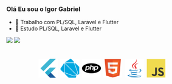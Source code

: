 ### Olá Eu sou o Igor Gabriel

- 🔭 Trabalho com PL/SQL, Laravel e Flutter
- 🌱 Estudo PL/SQL, Laravel e Flutter
<div>
<img height="180em" src="https://github-readme-stats-eight-theta.vercel.app/api?username=igorgabriell32&show_icons=true&theme=tokyonight&include_all_commits=true&count_private=true"/>
<img height="180em" src="https://github-readme-stats.vercel.app/api/top-langs/?username=igorgabriell32&layout=compact&langs_count=8&theme=tokyonight"/>
</div>

<h1 align ="center"style="display: inline_block">
  <img align="center" alt="icon-CSS" height="50" width="50" src="https://raw.githubusercontent.com/devicons/devicon/master/icons/flutter/flutter-original.svg">
  <img align="center" alt="icon-Js" height="50" width="50" src="https://raw.githubusercontent.com/devicons/devicon/master/icons/dart/dart-plain.svg">
  <img align="center" alt="icon-Ts" height="50" width="50" src="https://raw.githubusercontent.com/devicons/devicon/master/icons/php/php-plain.svg">
  <img align="center" alt="icon-HTML" height="50" width="50" src="https://raw.githubusercontent.com/devicons/devicon/master/icons/html5/html5-original.svg">
  <img align="center" alt="icon-nodejs" height="50" width="50" src="https://raw.githubusercontent.com/devicons/devicon/master/icons/java/java-original.svg">
  <img align="center" alt="icon-React" height="50" width="50" src="https://raw.githubusercontent.com/devicons/devicon/master/icons/javascript/javascript-original.svg">
</h1>


